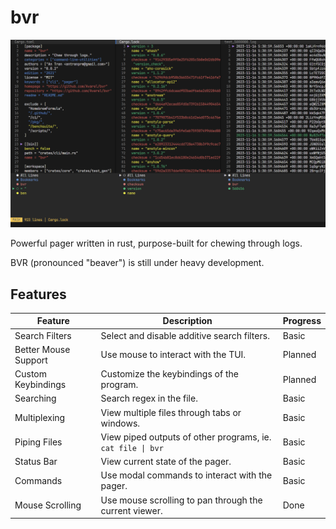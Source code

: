 # bvr

![BVR CLI](assets/simple.png)

Powerful pager written in rust, purpose-built for chewing through logs.

BVR (pronounced "beaver") is still under heavy development.

## Features
| Feature              | Description                                                 | Progress |
| -------------------- | ----------------------------------------------------------- | -------- |
| Search Filters         | Select and disable additive search filters.              | Basic    |
| Better Mouse Support | Use mouse to interact with the TUI.                         | Planned  |
| Custom Keybindings   | Customize the keybindings of the program.                   | Planned  |
| Searching            | Search regex in the file.                                   | Basic    |
| Multiplexing         | View multiple files through tabs or windows.                | Basic    |
| Piping Files         | View piped outputs of other programs, ie. `cat file \| bvr` | Basic    |
| Status Bar           | View current state of the pager.                            | Basic    |
| Commands             | Use modal commands to interact with the pager.              | Basic    |
| Mouse Scrolling      | Use mouse scrolling to pan through the current viewer.      | Done     |

